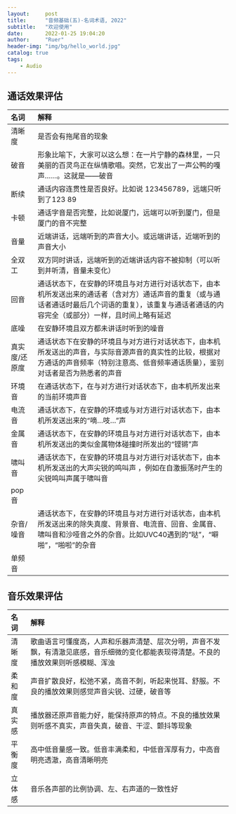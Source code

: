 ```yaml
---
layout:     post
title:      "音频基础(五)-名词术语, 2022"
subtitle:   "欢迎使用"
date:       2022-01-25 19:04:20
author:     "Ruer"
header-img: "img/bg/hello_world.jpg"
catalog: true
tags:
    - Audio
---
```


## 通话效果评估

| 名词 | 解释 |
| :-- | :-- |
| 清晰度 | 是否会有拖尾音的现象 |
| 破音 | 形象比喻下，大家可以这么想：在一片宁静的森林里，一只美丽的百灵鸟正在纵情歌唱。突然，它发出了一声公鸭的嘎声……。这就是——破音 |
| 断续 | 通话内容连贯性是否良好。比如说 123456789，远端只听到了123 89 |
| 卡顿 | 通话字音是否完整，比如说厦门，远端可以听到厦门，但是厦门的音不完整 |
| 音量 | 近端讲话，远端听到的声音大小。或远端讲话，近端听到的声音大小 |
| 全双工 | 双方同时讲话，远端听到的近端讲话内容不被抑制（可以听到并听清，音量未变化） |
| 回音 | 通话状态下，在安静的环境且与对方进行对话状态下，由本机所发送出来的通话者（含对方）通话声音的重复（或与通话者通话时最后几个词语的重复），该重复与通话者通话的内容完全（或部分）一样，且时间上略有延迟 |
| 底噪 | 在安静环境且双方都未讲话时听到的噪音 |
| 真实度/还原度 | 通话状态下在安静的环境且与对方进行对话状态下，由本机所发送出的声音，与实际音源声音的真实性的比较，根据对方通话的声音频率（特别注意高、低音频率通话质量），鉴别对话者是否为熟悉者的声音 |
| 环境音 | 在通话状态下，在与对方进行对话状态下，由本机所发出来的当前环境声音 |
| 电流音 | 通话状态下，在安静的环境或与对方进行对话状态下，由本机所发送出来的“嘀…吱…”声 |
| 金属音 | 通话状态下，在安静的环境且与对方进行对话状态下，由本机所发送出的类似金属物体碰撞时所发出的“铿锵”声 |
| 啸叫音 | 通话状态下，在安静的环境且与对方进行对话状态下，由本机所发送出的大声尖锐的鸣叫声 ，例如在自激振荡时产生的尖锐鸣叫声属于啸叫音 |
| pop音 | |
| 杂音/噪音 | 通话状态下，在安静的环境且与对方进行对话状态，由本机所发送出来的除失真度、背景音、电流音、回音、金属音、啸叫音和沙哑音之外的杂音。比如UVC40遇到的“哒”，“噼啪”，“啪啦”的杂音 |
| 单频音 | |

## 音乐效果评估

| 名词 | 解释 |
| :-- | :-- |
| 清晰度 | 歌曲语言可懂度高，人声和乐器声清楚、层次分明，声音不发飘，有清澈见底感，音乐细微的变化都能表现得清楚。不良的播放效果则听感模糊、浑浊 |
| 柔和度 | 声音扩散良好，松弛不紧，高音不刺，听起来悦耳、舒服。不良的播放效果则感觉声音尖锐、过硬，破音等 |
| 真实感 | 播放器还原声音能力好，能保持原声的特点。不良的播放效果则听感不真实，声音失真，破音、干涩、颤抖等现象 |
| 平衡度 | 高中低音量感一致。低音丰满柔和，中低音浑厚有力，中高音明亮透澈，高音清晰明亮 |
| 立体感 | 音乐各声部的比例协调、左、右声道的一致性好 |
